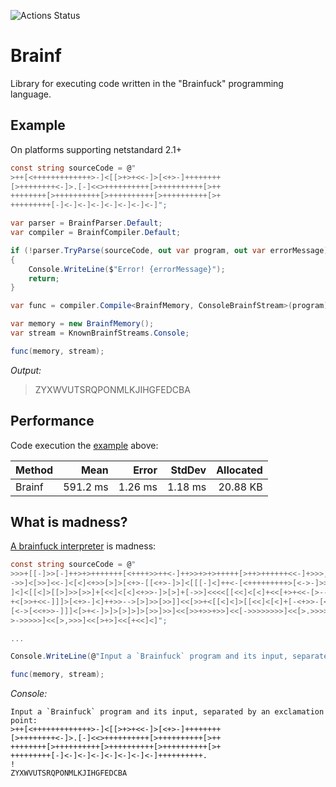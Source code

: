 ![Actions Status](https://github.com/aikidos/Brainf/workflows/build/badge.svg)

Brainf
===

Library for executing code written in the "Brainfuck" programming language.

Example
---

On platforms supporting netstandard 2.1+

```csharp
const string sourceCode = @"
>++[<+++++++++++++>-]<[[>+>+<<-]>[<+>-]++++++++
[>++++++++<-]>.[-]<<>++++++++++[>++++++++++[>++
++++++++[>++++++++++[>++++++++++[>++++++++++[>+
+++++++++[-]<-]<-]<-]<-]<-]<-]<-]";

var parser = BrainfParser.Default;
var compiler = BrainfCompiler.Default;

if (!parser.TryParse(sourceCode, out var program, out var errorMessage))
{
	Console.WriteLine($"Error! {errorMessage}");
	return;
}

var func = compiler.Compile<BrainfMemory, ConsoleBrainfStream>(program);

var memory = new BrainfMemory();
var stream = KnownBrainfStreams.Console;

func(memory, stream);
```

*Output:*
> ZYXWVUTSRQPONMLKJIHGFEDCBA

Performance
---

Code execution the [example](#example) above:

| Method |     Mean |   Error |  StdDev | Allocated |
|------- |---------:|--------:|--------:|----------:|
| Brainf | 591.2 ms | 1.26 ms | 1.18 ms |  20.88 KB |

What is madness?
---

[A brainfuck interpreter](http://www.hevanet.com/cristofd/brainfuck/dbfi.b) is madness:

```csharp
const string sourceCode = @"
>>>+[[-]>>[-]++>+>+++++++[<++++>>++<-]++>>+>+>+++++[>++>++++++<<-]+>>>,<++[[>[
->>]<[>>]<<-]<[<]<+>>[>]>[<+>-[[<+>-]>]<[[[-]<]++<-[<+++++++++>[<->-]>>]>>]]<<
]<]<[[<]>[[>]>>[>>]+[<<]<[<]<+>>-]>[>]+[->>]<<<<[[<<]<[<]+<<[+>+<<-[>-->+<<-[>
+<[>>+<<-]]]>[<+>-]<]++>>-->[>]>>[>>]]<<[>>+<[[<]<]>[[<<]<[<]+[-<+>>-[<<+>++>-
[<->[<<+>>-]]]<[>+<-]>]>[>]>]>[>>]>>]<<[>>+>>+>>]<<[->>>>>>>>]<<[>.>>>>>>>]<<[
>->>>>>]<<[>,>>>]<<[>+>]<<[+<<]<]";

...

Console.WriteLine(@"Input a `Brainfuck` program and its input, separated by an exclamation point:");

func(memory, stream);
```

*Console:*
```
Input a `Brainfuck` program and its input, separated by an exclamation point:
>++[<+++++++++++++>-]<[[>+>+<<-]>[<+>-]++++++++
[>++++++++<-]>.[-]<<>++++++++++[>++++++++++[>++
++++++++[>++++++++++[>++++++++++[>++++++++++[>+
+++++++++[-]<-]<-]<-]<-]<-]<-]<-]++++++++++.
!
ZYXWVUTSRQPONMLKJIHGFEDCBA
```
